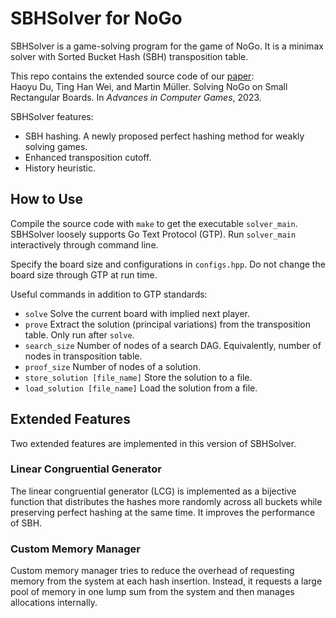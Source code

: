 # SBHSolver for NoGo

SBHSolver is a game-solving program for the game of NoGo. It is a minimax solver with Sorted Bucket Hash (SBH) transposition table.

This repo contains the extended source code of our [paper](https://link.springer.com/chapter/10.1007/978-3-031-54968-7_4):  
Haoyu Du, Ting Han Wei, and Martin Müller. Solving NoGo on Small Rectangular Boards. In *Advances in Computer Games*, 2023.

SBHSolver features:
* SBH hashing. A newly proposed perfect hashing method for weakly solving games.
* Enhanced transposition cutoff.
* History heuristic.

## How to Use

Compile the source code with `make` to get the executable `solver_main`. SBHSolver loosely supports Go Text Protocol (GTP). Run `solver_main` interactively through command line.

Specify the board size and configurations in `configs.hpp`. Do not change the board size through GTP at run time.

Useful commands in addition to GTP standards:
* `solve` Solve the current board with implied next player.
* `prove` Extract the solution (principal variations) from the transposition table. Only run after `solve`.
* `search_size` Number of nodes of a search DAG. Equivalently, number of nodes in transposition table.
* `proof_size` Number of nodes of a solution.
* `store_solution [file_name]` Store the solution to a file.
* `load_solution [file_name]` Load the solution from a file.

## Extended Features

Two extended features are implemented in this version of SBHSolver.

### Linear Congruential Generator

The linear congruential generator (LCG) is implemented as a bijective function that distributes the hashes more randomly across all buckets while preserving perfect hashing at the same time. It improves the performance of SBH.

### Custom Memory Manager

Custom memory manager tries to reduce the overhead of requesting memory from the system at each hash insertion. Instead, it requests a large pool of memory in one lump sum from the system and then manages allocations internally.
